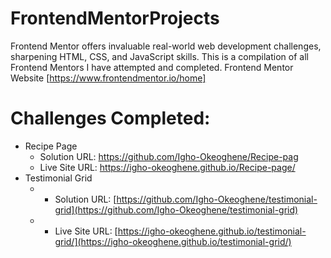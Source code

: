 # FrontendMentorProjects
Frontend Mentor offers invaluable real-world web development challenges, sharpening HTML, CSS, and JavaScript skills.
This is a compilation of all Frontend Mentors I have attempted and completed. 
Frontend Mentor Website [https://www.frontendmentor.io/home]

# Challenges Completed:
- Recipe Page
  - Solution URL: https://github.com/Igho-Okeoghene/Recipe-pag
  - Live Site URL: https://igho-okeoghene.github.io/Recipe-page/
- Testimonial Grid
  - - Solution URL: [https://github.com/Igho-Okeoghene/testimonial-grid](https://github.com/Igho-Okeoghene/testimonial-grid)
  - - Live Site URL: [https://igho-okeoghene.github.io/testimonial-grid/](https://igho-okeoghene.github.io/testimonial-grid/)
